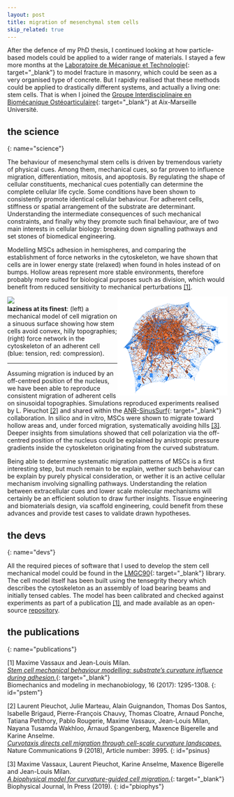 ```yaml
---
layout: post
title: migration of mesenchymal stem cells
skip_related: true
---
```


<!--
* decompose in three pages, accessed in header unfolding menu under projects

* or pop each of these pages from the figure on the main page

* contour separately science and devs parts on each topic

* recap links at bottom
-->

After the defence of my PhD thesis, I continued looking at how particle-based models could be applied to a wider range of materials. I stayed a few more months at the [Laboratoire de Mécanique et Technologie](http://lmt.ens-paris-saclay.fr/){: target="_blank"} to model fracture in masonry, which could be seen as a very organised type of concrete. But I rapidly realised that these methods could be applied to drastically different systems, and actually a living one: stem cells. That is when I joined the [Groupe Interdisciplinaire en Biomécanique Ostéoarticulaire](https://ism.univ-amu.fr/fr/giboc){: target="_blank"} at Aix-Marseille Université.

## the science
{: name="science"}

The behaviour of mesenchymal stem cells is driven by tremendous variety of physical cues. Among them, mechanical cues, so far proven to influence migration, differentiation, mitosis, and apoptosis. By regulating the shape of cellular constituents, mechanical cues potentially can determine the complete cellular life cycle. Some conditions have been shown to consistently promote identical cellular behaviour. For adherent cells, stiffness or spatial arrangement of the substrate are determinant. Understanding the intermediate consequences of such mechanical constraints, and finally why they promote such final behaviour, are of two main interests in cellular biology: breaking down signalling pathways and set stones of biomedical engineering.

Modelling MSCs adhesion in hemispheres, and comparing the establishment of force networks in the cytoskeleton, we have shown that cells are in lower energy state (relaxed) when found in holes instead of on bumps. Hollow areas represent more stable environments, therefore probably more suited for biological purposes such as division, which would benefit from reduced sensitivity to mechanical perturbations [[1]](#pstem).

<div>
  <div style="float: left; width: 50%">
    <img src="/static/migslalom_2speed.gif">
  </div>
  <div style="float: right; width: 50%">
    <img src="/static/intra-cell_forces_blutens-redcomp.png">
  </div>
</div>

**laziness at its finest**: (left) a mechanical model of cell migration on a sinuous surface showing how stem cells avoid convex, hilly topographies; (right) force network in the cytoskeleton of an adherent cell (blue: tension, red: compression).

---

Assuming migration is induced by an off-centred position of the nucleus, we have been able to reproduce consistent migration of adherent cells on sinusoidal topographies. Simulations reproduced experiments realised by L. Pieuchot [[2]](#psinus) and shared within the [ANR-SinusSurf](http://www.agence-nationale-recherche.fr/Project-ANR-12-BSV5-0010){: target="_blank"} collaboration. In silico and in vitro, MSCs were shown to migrate toward hollow areas and, under forced migration, systematically avoiding hills [[3]](#pbiophys). Deeper insights from simulations showed that cell polarization via the off-centred position of the nucleus could be explained by anistropic pressure gradients inside the cytoskeleton originating from the curved substratum.

<!-- Do montage with the experimental observation and gif of the movie! -->

<!-- <video width="400" controls>
  <source src="../../static/neymar.m4v" type="video/m4v">
  Your browser does not support HTML5 video.
</video> -->
Being able to determine systematic migration patterns of MSCs is a first interesting step, but much remain to be explain, wether such behaviour can be explain by purely physical consideration, or wether it is an active cellular mechanism involving signalling pathways. Understanding the relation between extracellular cues and lower scale molecular mechanisms will certainly be an efficient solution to draw further insights. Tissue engineering and biomaterials design, via scaffold engineering, could benefit from these advances and provide test cases to validate drawn hypotheses.

## the devs
{: name="devs"}

All the required pieces of software that I used to develop the stem cell mechanical model could be found in the [LMGC90](https://git-xen.lmgc.univ-montp2.fr/lmgc90/lmgc90_user/wikis/home){: target="_blank"} library. The cell model itself has been built using the tensegrity theory which describes the cytoskeleton as an assembly of load bearing beams and initially tensed cables. The model has been calibrated and checked against experiments as part of a publication [[1]](#pstem), and made available as an open-source [repository](https://github.com/mvassaux/adhSC).

## the publications
{: name="publications"}

[1] Maxime Vassaux and Jean-Louis Milan.<br>[*Stem cell mechanical behaviour modelling: substrate’s curvature influence during adhesion.*](https://doi.org/10.1007/s10237-017-0888-4){: target="_blank"}<br>Biomechanics and modeling in mechanobiology, 16 (2017): 1295-1308.
{: id="pstem"}

[2] Laurent Pieuchot, Julie Marteau, Alain Guignandon, Thomas Dos Santos, Isabelle Brigaud, Pierre-François Chauvy, Thomas Cloatre, Arnaud Ponche, Tatiana Petithory, Pablo Rougerie, Maxime Vassaux, Jean-Louis Milan, Nayana Tusamda Wakhloo, Arnaud Spangenberg, Maxence Bigerelle and Karine Anselme.<br>[*Curvotaxis directs cell migration through cell-scale curvature landscapes.*](https://doi.org/10.1038/s41467-018-06494-6)<br>Nature Communications 9 (2018), Article number: 3995.
{: id="psinus}

[3] Maxime Vassaux, Laurent Pieuchot, Karine Anselme, Maxence Bigerelle and Jean-Louis Milan.<br>[*A biophysical model for curvature-guided cell migration.*](https://doi.org/10.1016/j.bpj.2019.07.022){: target="_blank"}<br>Biophysical Journal, In Press (2019).
{: id="pbiophys"}
